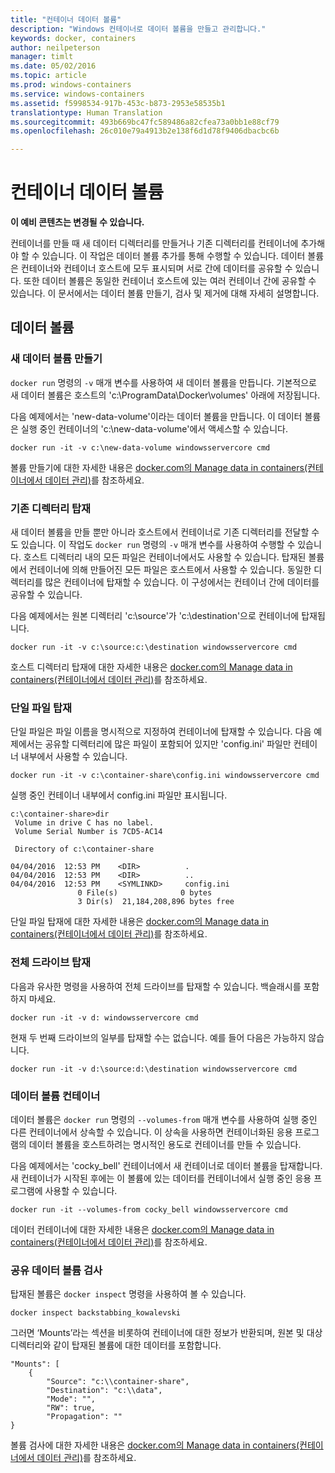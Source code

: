 ```yaml
---
title: "컨테이너 데이터 볼륨"
description: "Windows 컨테이너로 데이터 볼륨을 만들고 관리합니다."
keywords: docker, containers
author: neilpeterson
manager: timlt
ms.date: 05/02/2016
ms.topic: article
ms.prod: windows-containers
ms.service: windows-containers
ms.assetid: f5998534-917b-453c-b873-2953e58535b1
translationtype: Human Translation
ms.sourcegitcommit: 493b669bc47fc589486a82cfea73a0bb1e88cf79
ms.openlocfilehash: 26c010e79a4913b2e138f6d1d78f9406dbacbc6b

---
```


# 컨테이너 데이터 볼륨

**이 예비 콘텐츠는 변경될 수 있습니다.** 

컨테이너를 만들 때 새 데이터 디렉터리를 만들거나 기존 디렉터리를 컨테이너에 추가해야 할 수 있습니다. 이 작업은 데이터 볼륨 추가를 통해 수행할 수 있습니다. 데이터 볼륨은 컨테이너와 컨테이너 호스트에 모두 표시되며 서로 간에 데이터를 공유할 수 있습니다. 또한 데이터 볼륨은 동일한 컨테이너 호스트에 있는 여러 컨테이너 간에 공유할 수 있습니다. 이 문서에서는 데이터 볼륨 만들기, 검사 및 제거에 대해 자세히 설명합니다.

## 데이터 볼륨

### 새 데이터 볼륨 만들기

`docker run` 명령의 `-v` 매개 변수를 사용하여 새 데이터 볼륨을 만듭니다. 기본적으로 새 데이터 볼륨은 호스트의 'c:\ProgramData\Docker\volumes' 아래에 저장됩니다.

다음 예제에서는 'new-data-volume'이라는 데이터 볼륨을 만듭니다. 이 데이터 볼륨은 실행 중인 컨테이너의 'c:\new-data-volume'에서 액세스할 수 있습니다.

```none
docker run -it -v c:\new-data-volume windowsservercore cmd
```

볼륨 만들기에 대한 자세한 내용은 [docker.com의 Manage data in containers(컨테이너에서 데이터 관리)](https://docs.docker.com/engine/userguide/containers/dockervolumes/#data-volumes)를 참조하세요.

### 기존 디렉터리 탑재

새 데이터 볼륨을 만들 뿐만 아니라 호스트에서 컨테이너로 기존 디렉터리를 전달할 수도 있습니다. 이 작업도 `docker run` 명령의 `-v` 매개 변수를 사용하여 수행할 수 있습니다. 호스트 디렉터리 내의 모든 파일은 컨테이너에서도 사용할 수 있습니다. 탑재된 볼륨에서 컨테이너에 의해 만들어진 모든 파일은 호스트에서 사용할 수 있습니다. 동일한 디렉터리를 많은 컨테이너에 탑재할 수 있습니다. 이 구성에서는 컨테이너 간에 데이터를 공유할 수 있습니다.

다음 예제에서는 원본 디렉터리 'c:\source'가 'c:\destination'으로 컨테이너에 탑재됩니다.

```none
docker run -it -v c:\source:c:\destination windowsservercore cmd
```

호스트 디렉터리 탑재에 대한 자세한 내용은 [docker.com의 Manage data in containers(컨테이너에서 데이터 관리)](https://docs.docker.com/engine/userguide/containers/dockervolumes/#mount-a-host-directory-as-a-data-volume)를 참조하세요.

### 단일 파일 탑재

단일 파일은 파일 이름을 명시적으로 지정하여 컨테이너에 탑재할 수 있습니다. 다음 예제에서는 공유할 디렉터리에 많은 파일이 포함되어 있지만 'config.ini' 파일만 컨테이너 내부에서 사용할 수 있습니다. 

```none
docker run -it -v c:\container-share\config.ini windowsservercore cmd
```

실행 중인 컨테이너 내부에서 config.ini 파일만 표시됩니다.

```none
c:\container-share>dir
 Volume in drive C has no label.
 Volume Serial Number is 7CD5-AC14

 Directory of c:\container-share

04/04/2016  12:53 PM    <DIR>          .
04/04/2016  12:53 PM    <DIR>          ..
04/04/2016  12:53 PM    <SYMLINKD>     config.ini
               0 File(s)              0 bytes
               3 Dir(s)  21,184,208,896 bytes free
```

단일 파일 탑재에 대한 자세한 내용은 [docker.com의 Manage data in containers(컨테이너에서 데이터 관리)](https://docs.docker.com/engine/userguide/containers/dockervolumes/#mount-a-host-directory-as-a-data-volume)를 참조하세요.

### 전체 드라이브 탑재

다음과 유사한 명령을 사용하여 전체 드라이브를 탑재할 수 있습니다. 백슬래시를 포함하지 마세요.

```none
docker run -it -v d: windowsservercore cmd
```

현재 두 번째 드라이브의 일부를 탑재할 수는 없습니다. 예를 들어 다음은 가능하지 않습니다.

```none
docker run -it -v d:\source:d:\destination windowsservercore cmd
```

### 데이터 볼륨 컨테이너

데이터 볼륨은 `docker run` 명령의 `--volumes-from` 매개 변수를 사용하여 실행 중인 다른 컨테이너에서 상속할 수 있습니다. 이 상속을 사용하면 컨테이너화된 응용 프로그램의 데이터 볼륨을 호스트하려는 명시적인 용도로 컨테이너를 만들 수 있습니다. 

다음 예제에서는 'cocky_bell' 컨테이너에서 새 컨테이너로 데이터 볼륨을 탑재합니다. 새 컨테이너가 시작된 후에는 이 볼륨에 있는 데이터를 컨테이너에서 실행 중인 응용 프로그램에 사용할 수 있습니다.  

```none
docker run -it --volumes-from cocky_bell windowsservercore cmd
```

데이터 컨테이너에 대한 자세한 내용은 [docker.com의 Manage data in containers(컨테이너에서 데이터 관리)](https://docs.docker.com/engine/userguide/containers/dockervolumes/#mount-a-host-file-as-a-data-volume)를 참조하세요.

### 공유 데이터 볼륨 검사

탑재된 볼륨은 `docker inspect` 명령을 사용하여 볼 수 있습니다.

```none
docker inspect backstabbing_kowalevski
```

그러면 ‘Mounts’라는 섹션을 비롯하여 컨테이너에 대한 정보가 반환되며, 원본 및 대상 디렉터리와 같이 탑재된 볼륨에 대한 데이터를 포함합니다.

```none
"Mounts": [
    {
        "Source": "c:\\container-share",
        "Destination": "c:\\data",
        "Mode": "",
        "RW": true,
        "Propagation": ""
}
```

볼륨 검사에 대한 자세한 내용은 [docker.com의 Manage data in containers(컨테이너에서 데이터 관리)](https://docs.docker.com/engine/userguide/containers/dockervolumes/#locating-a-volume)를 참조하세요.




<!--HONumber=Jul16_HO3-->



